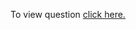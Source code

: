 To view question <a href="https://leetcode.com/problems/substring-with-concatenation-of-all-words/" target="_blank">click here.</a>